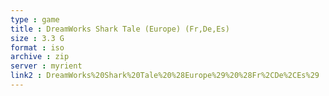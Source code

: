```yaml
---
type : game
title : DreamWorks Shark Tale (Europe) (Fr,De,Es)
size : 3.3 G
format : iso
archive : zip
server : myrient
link2 : DreamWorks%20Shark%20Tale%20%28Europe%29%20%28Fr%2CDe%2CEs%29
---
```

